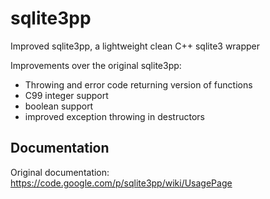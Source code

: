 sqlite3pp
=========

Improved sqlite3pp, a lightweight clean C++ sqlite3 wrapper

Improvements over the original sqlite3pp:

- Throwing and error code returning version of functions
- C99 integer support
- boolean support
- improved exception throwing in destructors


## Documentation

Original documentation:
https://code.google.com/p/sqlite3pp/wiki/UsagePage

